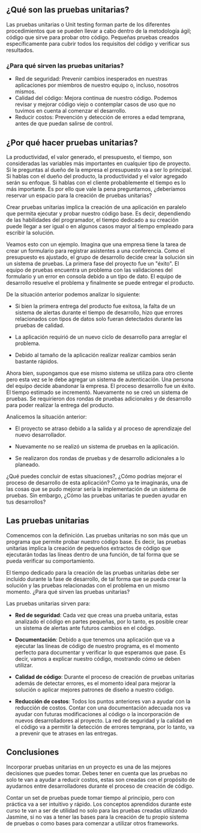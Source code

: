 ## ¿Qué son las pruebas unitarias?

Las pruebas unitarias o Unit testing forman parte de los diferentes procedimientos que se pueden llevar a cabo dentro de la metodología ágil; código que sirve para probar otro código. Pequeñas pruebas creados específicamente para cubrir todos los requisitos del código y verificar sus resultados.

### ¿Para qué sirven las pruebas unitarias?

- Red de seguridad: Prevenir cambios inesperados en nuestras aplicaciones por miembros de nuestro equipo o, incluso, nosotros mismos.
- Calidad del código: Mejora continua de nuestro código. Podemos revisar y mejorar código viejo o contemplar casos de uso que no tuvimos en cuenta al comenzar el desarrollo.
- Reducir costos: Prevención y detección de errores a edad temprana, antes de que puedan salirse de control.

## ¿Por qué hacer pruebas unitarias? 

La productividad, el valor generado, el presupuesto, el tiempo, son consideradas las variables más importantes en cualquier tipo de proyecto. Si le preguntas al dueño de la empresa el presupuesto va a ser lo principal. Si hablas con el dueño del producto, la productividad y el valor agregado serán su enfoque. Si hablas con el cliente probablemente el tiempo es lo más importante. Es por ello que vale la pena preguntarnos, ¿deberíamos reservar un espacio para la creación de pruebas unitarias?

Crear pruebas unitarias implica la creación de una aplicación en paralelo que permita ejecutar y probar nuestro código base. Es decir, dependiendo de las habilidades del programador, el tiempo dedicado a su creación puede llegar a ser igual o en algunos casos mayor al tiempo empleado para escribir la solución.

Veamos esto con un ejemplo. Imagina que una empresa tiene la tarea de crear un formulario para registrar asistentes a una conferencia. Como el presupuesto es ajustado, el grupo de desarrollo decide crear la solución sin un sistema de pruebas. La primera fase del proyecto fue un "éxito". El equipo de pruebas encuentra un problema con las validaciones del formulario y un error en consola debido a un tipo de dato. El equipo de desarrollo resuelve el problema y finalmente se puede entregar el producto.

De la situación anterior podemos analizar lo siguiente:

- Si bien la primera entrega del producto fue exitosa, la falta de un sistema de alertas durante el tiempo de desarrollo, hizo que errores relacionados con tipos de datos solo fueran detectados durante las pruebas de calidad.

- La aplicación requirió de un nuevo ciclo de desarrollo para arreglar el problema.

- Debido al tamaño de la aplicación realizar realizar cambios serán bastante rápidos.

Ahora bien, supongamos que ese mismo sistema se utiliza para otro cliente pero esta vez se le debe agregar un sistema de autenticación. Una persona del equipo decide abandonar la empresa. El proceso desarrollo fue un éxito. El tiempo estimado se incrementó. Nuevamente no se creó un sistema de pruebas. Se requirieron dos rondas de pruebas adicionales y de desarrollo para poder realizar la entrega del producto.

Analicemos la situación anterior:

- El proyecto se atraso debido a la salida y al proceso de aprendizaje del nuevo desarrollador.

- Nuevamente no se realizó un sistema de pruebas en la aplicación.

- Se realizaron dos rondas de pruebas y de desarrollo adicionales a lo planeado.

¿Qué puedes concluir de estas situaciones?, ¿Cómo podrías mejorar el proceso de desarrollo de esta aplicación? Como ya te imaginarás, una de las cosas que se pudo mejorar sería la implementación de un sistema de pruebas. Sin embargo, ¿Cómo las pruebas unitarias te pueden ayudar en tus desarrollos?

## Las pruebas unitarias

Comencemos con la definición. Las pruebas unitarias no son más que un programa que permite probar nuestro código base. Es decir, las pruebas unitarias implica la creación de pequeños extractos de código que ejecutarán todas las líneas dentro de una función, de tal forma que se pueda verificar su comportamiento.

El tiempo dedicado para la creación de las pruebas unitarias debe ser incluido durante la fase de desarrollo, de tal forma que se pueda crear la solución y las pruebas relacionadas con el problema en un mismo momento.
¿Para qué sirven las pruebas unitarias?

Las pruebas unitarias sirven para:

- __Red de seguridad__: Cada vez que creas una prueba unitaria, estas analizado el código en partes pequeñas, por lo tanto, es posible crear un sistema de alertas ante futuros cambios en el código.

- __Documentación__: Debido a que tenemos una aplicación que va a ejecutar las líneas de código de nuestro programa, es el momento perfecto para documentar y verificar lo que esperamos que pase. Es decir, vamos a explicar nuestro código, mostrando cómo se deben utilizar.

- __Calidad de código__: Durante el proceso de creación de pruebas unitarias además de detectar errores, es el momento ideal para mejorar la solución o aplicar mejores patrones de diseño a nuestro código.

- __Reducción de costos__: Todos los puntos anteriores van a ayudar con la reducción de costos. Contar con una documentación adecuada nos va ayudar con futuras modificaciones al código o la incorporación de nuevos desarrolladores al proyecto. La red de seguridad y la calidad en el código va a permitir la detección de errores temprana, por lo tanto, va a prevenir que te atrases en las entregas.

## Conclusiones

Incorporar pruebas unitarias en un proyecto es una de las mejores decisiones que puedes tomar. Debes tener en cuenta que las pruebas no solo te van a ayudar a reducir costos, estas son creadas con el propósito de ayudarnos entre desarrolladores durante el proceso de creación de código.

Contar un set de pruebas puede tomar tiempo al principio, pero con práctica va a ser intuitivo y rápido. Los conceptos aprendidos durante este curso te van a ser de utilidad no solo para las pruebas creadas utilizando Jasmine, si no vas a tener las bases para la creación de tu propio sistema de pruebas o como bases para comenzar a utilizar otros frameworks.